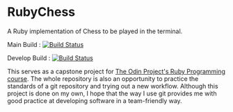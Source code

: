 # RubyChess
A Ruby implementation of Chess to be played in the terminal.

Main Build : [![Build Status](https://app.travis-ci.com/LukasErekson/RubyChess.svg?branch=main)](https://app.travis-ci.com/LukasErekson/RubyChess)

Develop Build : [![Build Status](https://app.travis-ci.com/LukasErekson/RubyChess.svg?branch=develop)](https://app.travis-ci.com/LukasErekson/RubyChess)

This serves as a capstone project for [The Odin Project's Ruby Programming course](https://www.theodinproject.com/paths/full-stack-ruby-on-rails/courses/ruby-programming). The whole repository is also an opportunity to practice the standards of a git repository and trying out a new workflow. Although this project is done on my own, I hope that the way I use git provides me with good practice at developing software in a team-friendly way.